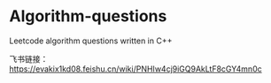 # Algorithm-questions
Leetcode algorithm questions written in C++

飞书链接：https://evakix1kd08.feishu.cn/wiki/PNHIw4cj9iGQ9AkLtF8cGY4mn0c

